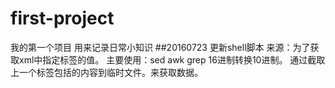 # first-project
我的第一个项目 用来记录日常小知识
##20160723
    更新shell脚本
    来源：为了获取xml中指定标签的值。
    主要使用：sed awk grep 16进制转换10进制。
             通过截取上一个标签包括的内容到临时文件。来获取数据。